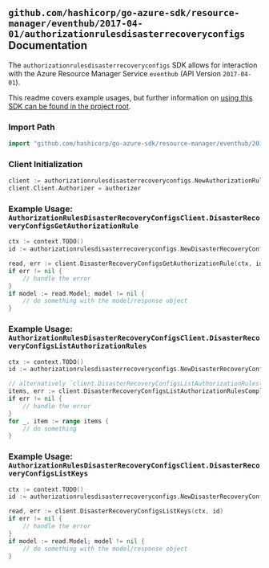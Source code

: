 
## `github.com/hashicorp/go-azure-sdk/resource-manager/eventhub/2017-04-01/authorizationrulesdisasterrecoveryconfigs` Documentation

The `authorizationrulesdisasterrecoveryconfigs` SDK allows for interaction with the Azure Resource Manager Service `eventhub` (API Version `2017-04-01`).

This readme covers example usages, but further information on [using this SDK can be found in the project root](https://github.com/hashicorp/go-azure-sdk/tree/main/docs).

### Import Path

```go
import "github.com/hashicorp/go-azure-sdk/resource-manager/eventhub/2017-04-01/authorizationrulesdisasterrecoveryconfigs"
```


### Client Initialization

```go
client := authorizationrulesdisasterrecoveryconfigs.NewAuthorizationRulesDisasterRecoveryConfigsClientWithBaseURI("https://management.azure.com")
client.Client.Authorizer = authorizer
```


### Example Usage: `AuthorizationRulesDisasterRecoveryConfigsClient.DisasterRecoveryConfigsGetAuthorizationRule`

```go
ctx := context.TODO()
id := authorizationrulesdisasterrecoveryconfigs.NewDisasterRecoveryConfigAuthorizationRuleID("12345678-1234-9876-4563-123456789012", "example-resource-group", "namespaceValue", "aliasValue", "authorizationRuleValue")

read, err := client.DisasterRecoveryConfigsGetAuthorizationRule(ctx, id)
if err != nil {
	// handle the error
}
if model := read.Model; model != nil {
	// do something with the model/response object
}
```


### Example Usage: `AuthorizationRulesDisasterRecoveryConfigsClient.DisasterRecoveryConfigsListAuthorizationRules`

```go
ctx := context.TODO()
id := authorizationrulesdisasterrecoveryconfigs.NewDisasterRecoveryConfigID("12345678-1234-9876-4563-123456789012", "example-resource-group", "namespaceValue", "aliasValue")

// alternatively `client.DisasterRecoveryConfigsListAuthorizationRules(ctx, id)` can be used to do batched pagination
items, err := client.DisasterRecoveryConfigsListAuthorizationRulesComplete(ctx, id)
if err != nil {
	// handle the error
}
for _, item := range items {
	// do something
}
```


### Example Usage: `AuthorizationRulesDisasterRecoveryConfigsClient.DisasterRecoveryConfigsListKeys`

```go
ctx := context.TODO()
id := authorizationrulesdisasterrecoveryconfigs.NewDisasterRecoveryConfigAuthorizationRuleID("12345678-1234-9876-4563-123456789012", "example-resource-group", "namespaceValue", "aliasValue", "authorizationRuleValue")

read, err := client.DisasterRecoveryConfigsListKeys(ctx, id)
if err != nil {
	// handle the error
}
if model := read.Model; model != nil {
	// do something with the model/response object
}
```
